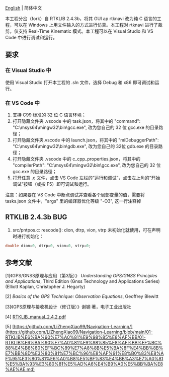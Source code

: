 [English](https://github.com/Kevin-QAQ/RTKLIB-trimmed/blob/rtklib_2.4.3/README.md) | 简体中文

本工程分岔（fork）自 RTKLIB 2.4.3b，将其 GUI ap rtknavi 改为纯 C 语言的工程，可以在 Windows 上用文件输入的方式进行仿真。本工程对 rtknavi 进行了裁剪，仅支持 Real-Time Kinematic 模式。本工程可以在 Visual Studio 和 VS Code 中进行调试和运行。

## 要求

### 在 Visual Studio 中

使用 Visual Studio 打开本工程的 .sln 文件，选择 Debug 和 x86 即可调试和运行。

### 在 VS Code 中

1. 支持 C99 标准的 32 位 C 语言环境；
2. 打开隐藏文件夹 .vscode 中的 task.json，将其中的 "command": "C:\\msys64\\mingw32\\bin\\gcc.exe", 改为您自己的 32 位 gcc.exe 的目录路径；
3. 打开隐藏文件夹.vscode 中的 launch.json，将其中的 "miDebuggerPath": "C:\\msys64\\mingw32\\bin\\gdb.exe", 改为您自己的 32位 gdb.exe 的目录路径；
4. 打开隐藏文件夹 .vscode 中的 c_cpp_properties.json，将其中的 "compilerPath": "C:\\msys64\\mingw32\\bin\\gcc.exe", 改为您自己的 32 位 gcc.exe 的目录路径；
5. 打开任意 .c 文件，点击 VS Code 左栏的“运行和调试”，点击左上角的“开始调试”按钮（或按 F5）即可调试和运行。

注意：如果要在 VS Code 中断点调试并查看各个局部变量的值，需要将 tasks.json 文件中，"args" 里的编译器优化等级 "-O3", 这一行注释掉

## RTKLIB 2.4.3b BUG

1. src/pntpos.c: rescode(): dion, dtrp, vion, vtrp 未初始化就使用，可在声明时进行初始化：

```c
double dion=0, dtrp=0, vion=0, vtrp=0;
```

## 参考文献

[1]《GPS/GNSS原理与应用（第3版）》 _Understanding GPS/GNSS Principles and Applications_, Third Edition (Gnss Technology and Applications Series) (Elliott Kaplan, Christopher J. Hegarty) 

[2] _Basics of the GPS Technique: Observation Equations_, Geoffrey Blewitt

[3]《GPS原理与接收机设计（修订版）》谢钢 著，电子工业出版社

[4] [RTKLIB_manual_2.4.2.pdf](https://github.com/Kevin-QAQ/RTKLIB-trimmed/blob/rtklib_2.4.3/doc/manual_2.4.2.pdf)

[5] [https://github.com/LiZhengXiao99/Navigation-Learning/](https://github.com/LiZhengXiao99/Navigation-Learning/blob/main/01-RTKLIB%E6%BA%90%E7%A0%81%E9%98%85%E8%AF%BB/01-RTKLIB%E6%BA%90%E7%A0%81%E9%98%85%E8%AF%BB%EF%BC%88%E4%B8%80%EF%BC%89%E7%A8%8B%E5%BA%8F%E4%BB%8B%E7%BB%8D%E3%80%81%E7%BC%96%E8%AF%91%E8%B0%83%E8%AF%95%E3%80%81%E6%A0%B8%E5%BF%83%E4%BB%A3%E7%A0%81%E5%BA%93%E3%80%81%E5%AD%A6%E4%B9%A0%E5%BB%BA%E8%AE%AE.md)
